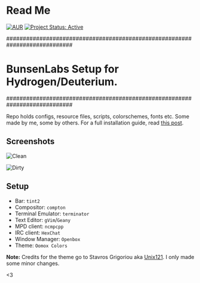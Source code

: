 # Read Me

[![AUR](https://img.shields.io/aur/license/yaourt.svg)](https://github.com/lgeurts/BunsenLabs-Setup) [![Project Status: Active](http://www.repostatus.org/badges/latest/active.svg)](http://www.repostatus.org/#active)

############################################################################
# BunsenLabs Setup for Hydrogen/Deuterium.
############################################################################

Repo holds configs, resource files, scripts, colorschemes, fonts etc. Some made by me, some by others. For a full installation guide, read [this post](https://lgeurts.github.io/open%20source/2017/07/11/bunsenlabs-linux-setup-notes-for-dell-inspiron-6000/).

## Screenshots

![Clean](https://github.com/lgeurts/lgeurts.github.io/blob/master/assets/bl-colors-clean.png)


![Dirty](https://github.com/lgeurts/lgeurts.github.io/blob/master/assets/bl-colors-dirty.png)

## Setup

- Bar: `tint2` 
- Compositor: `compton` 
- Terminal Emulator: `terminator`
- Text Editor: `gVim`/`Geany`
- MPD client: `ncmpcpp`
- IRC client: `HexChat`
- Window Manager: `Openbox`
- Theme: `Oomox Colors`

**Note:** Credits for the theme go to Stavros Grigoriou aka [Unix121](https://github.com/unix121). I only made some minor changes.

<3
